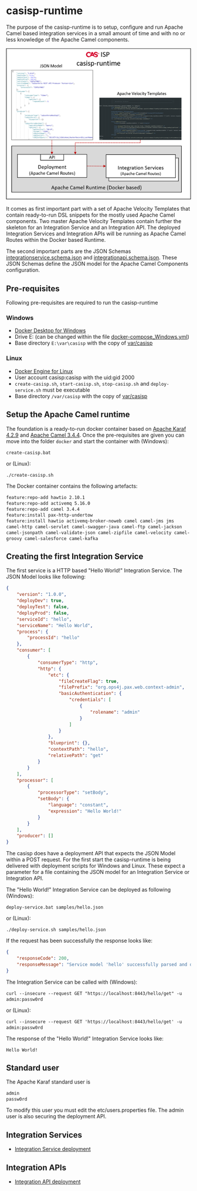 # casisp-runtime

The purpose of the casisp-runtime is to setup, configure and run Apache Camel based integration services in a small amount of time and with no or less knowledge of the Apache Camel components.

![alt text](casisp-runtime.png "Component overview")

It comes as first important part with a set of Apache Velocity Templates that contain ready-to-run DSL snippets for the mostly used Apache Camel components. Two master Apache Velocity Templates contain further the skeleton for an Integration Service and an Integration API.
The deployed Integration Services and Integration APIs will be running as Apache Camel Routes within the Docker based Runtime.

The second important parts are the JSON Schemas [integrationservice.schema.json](var/casisp/templates/integrationservice.schema.json) and [integrationapi.schema.json](var/casisp/templates/integrationapi.schema.json). These JSON Schemas define the JSON model for the Apache Camel Components configuration.

## Pre-requisites

Following pre-requisites are required to run the casisp-runtime

### Windows

- [Docker Desktop for Windows](https://hub.docker.com/editions/community/docker-ce-desktop-windows)
- Drive E: (can be changed within the file [docker-compose_Windows.yml](bin/docker/docker-compose_Windows.yml))
- Base directory `E:\var\casisp` with the copy of [var/casisp](var/casisp)

### Linux

- [Docker Engine for Linux](https://docs.docker.com/engine/install/)
- User account casisp:casisp with the uid:gid 2000
- `create-casisp.sh`, `start-casisp.sh`, `stop-casisp.sh` and `deploy-service.sh` must be executable
- Base directory `/var/casisp` with the copy of [var/casisp](var/casisp)

## Setup the Apache Camel runtime

The foundation is a ready-to-run docker container based on [Apache Karaf 4.2.9](https://karaf.apache.org/) and [Apache Camel 3.4.4](https://camel.apache.org/). Once the pre-requisites are given you can move into the folder `docker` and start the container with (Windows):

````
create-casisp.bat
````
or (Linux):
````
./create-casisp.sh
````
The Docker container contains the following artefacts:

````
feature:repo-add hawtio 2.10.1
feature:repo-add activemq 5.16.0
feature:repo-add camel 3.4.4
feature:install pax-http-undertow
feature:install hawtio activemq-broker-noweb camel camel-jms jms camel-http camel-servlet camel-swagger-java camel-ftp camel-jackson camel-jsonpath camel-validate-json camel-zipfile camel-velocity camel-groovy camel-salesforce camel-kafka
````
## Creating the first Integration Service

The first service is a HTTP based "Hello World!" Integration Service. The JSON Model looks like following:
````json
{
    "version": "1.0.0",
    "deployDev": true,
    "deployTest": false,
    "deployProd": false,
    "serviceId": "hello",
    "serviceName": "Hello World",
    "process": {
        "processId": "hello"
    },
    "consumer": [
        {
            "consumerType": "http",
            "http": {
                "etc": {
                    "fileCreateFlag": true,
                    "filePrefix": "org.ops4j.pax.web.context-admin",
                    "basicAuthentication": {
                        "credentials": [
                            {
                                "rolename": "admin"
                            }
                        ]
                    }
                },
                "blueprint": {},
                "contextPath": "hello",
                "relativePath": "get"
            }
        }
    ],
    "processor": [
        {
            "processorType": "setBody",
            "setBody": {
                "language": "constant",
                "expression": "Hello World!"
            }
        }
    ],
    "producer": []
}
````
The casisp does have a deployment API that expects the JSON Model within a POST request. For the first start the casisp-runtime is being delivered with deployment scripts for Windows and Linux. These expect a parameter for a file containing the JSON model for an Integration Service or Integration API.

The "Hello World!" Integration Service can be deployed as following (Windows):
````
deploy-service.bat samples/hello.json
````
or (Linux):
````
./deploy-service.sh samples/hello.json
````
If the request has been successfully the response looks like:
````json
{
    "responseCode": 200,
    "responseMessage": "Service model 'hello' successfully parsed and deployment initiated."
}
````
The Integration Service can be called with (Windows):
````
curl --insecure --request GET "https://localhost:8443/hello/get" -u admin:passw0rd
````
or (Linux):
````
curl --insecure --request GET 'https://localhost:8443/hello/get' -u admin:passw0rd
````
The response of the "Hello World!" Integration Service looks like:
````
Hello World!
````

## Standard user

The Apache Karaf standard user is
````
admin
passw0rd
````
To modify this user you must edit the etc/users.properties file. The admin user is also securing the deployment API.

## Integration Services

- [Integration Service deployment](doc/integration.service.md)

## Integration APIs

- [Integration API deployment](doc/integration.api.md)
